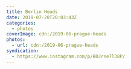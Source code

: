 ```yaml
---
title: Berlin Heads
date: 2019-07-20T20:03:43Z
categories:
  - photos
coverImage: cdn:/2019-06-prague-heads
photos:
  - url: cdn:/2019-06-prague-heads
syndication:
  - https://www.instagram.com/p/B0Jrse7l38P/
---
```


